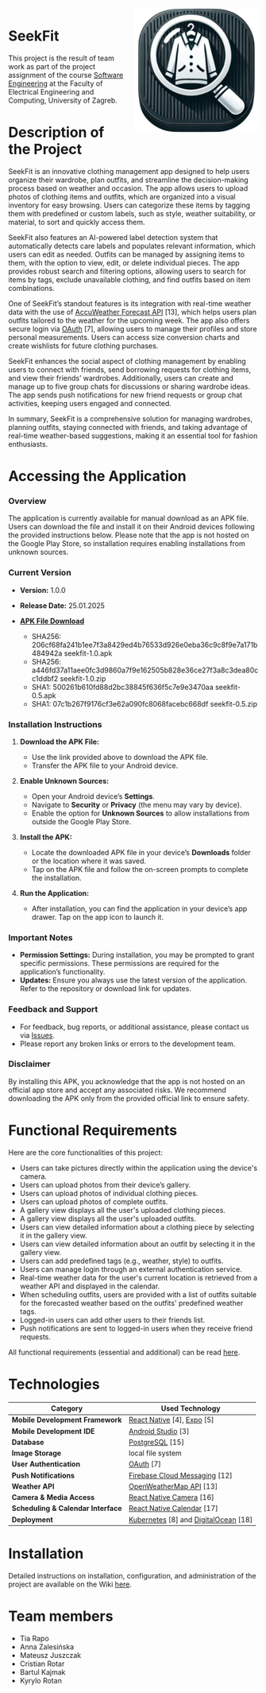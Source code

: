 <div style="text-align: right;">
    <img src="https://github.com/TeaWhoYou/SeekFit/blob/main/docs/images/icon_seekfit.png?raw=true" width="250" style="margin-left: 20px; margin-bottom: 20px; float: right;>
</div>

<div style="clear: both;"></div>

# SeekFit
This project is the result of team work as part of the project assignment of the course [Software Engineering](https://www.fer.unizg.hr/predmet/proinz) at the Faculty of Electrical Engineering and Computing, University of Zagreb.
# Description of the Project
SeekFit is an innovative clothing management app designed to help users organize their wardrobe, plan outfits, and streamline the decision-making process based on weather and occasion. The app allows users to upload photos of clothing items and outfits, which are organized into a visual inventory for easy browsing. Users can categorize these items by tagging them with predefined or custom labels, such as style, weather suitability, or material, to sort and quickly access them.

SeekFit also features an AI-powered label detection system that automatically detects care labels and populates relevant information, which users can edit as needed. Outfits can be managed by assigning items to them, with the option to view, edit, or delete individual pieces. The app provides robust search and filtering options, allowing users to search for items by tags, exclude unavailable clothing, and find outfits based on item combinations.

One of SeekFit’s standout features is its integration with real-time weather data with the use of [AccuWeather Forecast API](https://developer.accuweather.com/accuweather-forecast-api/apis) [13], which helps users plan outfits tailored to the weather for the upcoming week. The app also offers secure login via [OAuth](https://developers.google.com/identity/protocols/oauth2) [7], allowing users to manage their profiles and store personal measurements. Users can access size conversion charts and create wishlists for future clothing purchases.

SeekFit enhances the social aspect of clothing management by enabling users to connect with friends, send borrowing requests for clothing items, and view their friends’ wardrobes. Additionally, users can create and manage up to five group chats for discussions or sharing wardrobe ideas. The app sends push notifications for new friend requests or group chat activities, keeping users engaged and connected.

In summary, SeekFit is a comprehensive solution for managing wardrobes, planning outfits, staying connected with friends, and taking advantage of real-time weather-based suggestions, making it an essential tool for fashion enthusiasts.

# Accessing the Application

### Overview
The application is currently available for manual download as an APK file. Users can download the file and install it on their Android devices following the provided instructions below. Please note that the app is not hosted on the Google Play Store, so installation requires enabling installations from unknown sources.

### Current Version
- **Version:** 1.0.0
- **Release Date:** 25.01.2025

- [**APK File Download**](https://drive.google.com/drive/folders/1Cm97XrsjIjmAP6FocAjH0pViXGJXNnIm?usp=sharing)
  - SHA256: 206cf68fa241b1ee7f3a8429ed4b76533d926e0eba36c9c8f9e7a171b484942a  seekfit-1.0.apk  
  - SHA256: a446fd37a11aee0fc3d9860a7f9e162505b828e36ce27f3a8c3dea80cc1ddbf2   seekfit-1.0.zip  
  - SHA1: 500261b610fd88d2bc38845f636f5c7e9e3470aa  seekfit-0.5.apk
  - SHA1: 07c1b267f9176cf3e62a090fc8068facebc668df  seekfit-0.5.zip


### Installation Instructions
1. **Download the APK File:**
   - Use the link provided above to download the APK file.
   - Transfer the APK file to your Android device.

3. **Enable Unknown Sources:**
   - Open your Android device’s **Settings**.
   - Navigate to **Security** or **Privacy** (the menu may vary by device).
   - Enable the option for **Unknown Sources** to allow installations from outside the Google Play Store.

4. **Install the APK:**
   - Locate the downloaded APK file in your device’s **Downloads** folder or the location where it was saved.
   - Tap on the APK file and follow the on-screen prompts to complete the installation.

5. **Run the Application:**
   - After installation, you can find the application in your device’s app drawer. Tap on the app icon to launch it.

### Important Notes
- **Permission Settings:** During installation, you may be prompted to grant specific permissions. These permissions are required for the application’s functionality.
- **Updates:** Ensure you always use the latest version of the application. Refer to the repository or download link for updates.

### Feedback and Support
- For feedback, bug reports, or additional assistance, please contact us via [Issues](https://github.com/TeaWhoYou/SeekFit/issues).
- Please report any broken links or errors to the development team.

### Disclaimer
By installing this APK, you acknowledge that the app is not hosted on an official app store and accept any associated risks. We recommend downloading the APK only from the provided official link to ensure safety.

# Functional Requirements
Here are the core functionalities of this project:

- Users can take pictures directly within the application using the device's camera.
- Users can upload photos from their device’s gallery.
- Users can upload photos of individual clothing pieces.
- Users can upload photos of complete outfits.
- A gallery view displays all the user's uploaded clothing pieces.
- A gallery view displays all the user's uploaded outfits.
- Users can view detailed information about a clothing piece by selecting it in the gallery view.
- Users can view detailed information about an outfit by selecting it in the gallery view.
- Users can add predefined tags (e.g., weather, style) to outfits.
- Users can manage login through an external authentication service.
- Real-time weather data for the user's current location is retrieved from a weather API and displayed in the calendar.
- When scheduling outfits, users are provided with a list of outfits suitable for the forecasted weather based on the outfits' predefined weather tags.
- Logged-in users can add other users to their friends list.
- Push notifications are sent to logged-in users when they receive friend requests.

All functional requirements (essential and additional) can be read [here](https://github.com/TeaWhoYou/SeekFit/wiki/Functional-Requirements).

# Technologies
|**Category**|**Used Technology**|
|-----------------------|----------------------|
|**Mobile Development Framework**|[React Native](https://reactnative.dev/docs/getting-started) [4], [Expo](https://docs.expo.dev/guides/overview/) [5]|
|**Mobile Development IDE**|[Android Studio](https://developer.android.com/develop) [3]|
|**Database**|[PostgreSQL](https://www.postgresql.org/) [15] |
|**Image Storage**|local file system|
|**User Authentication**|[OAuth](https://developers.google.com/identity/protocols/oauth2) [7]|
|**Push Notifications**|[Firebase Cloud Messaging](https://firebase.google.com/docs/cloud-messaging) [12]|
|**Weather API**|[OpenWeatherMap API](https://developer.accuweather.com/accuweather-forecast-api/apis) [13]|
|**Camera & Media Access**|[React Native Camera](https://react-native-camera.github.io/react-native-camera/docs/rncamera) [16] |
|**Scheduling & Calendar Interface**|[React Native Calendar](https://www.npmjs.com/package/react-native-calendars) [17]|
|**Deployment**|[Kubernetes](https://kubernetes.io/docs/home/) [8] and [DigitalOcean](https://www.digitalocean.com/) [18]|

# Installation
Detailed instructions on installation, configuration, and administration of the project are available on the Wiki [here](https://github.com/TeaWhoYou/SeekFit/wiki/9.-Installation,-Configuration,-and-Administration).

# Team members
- Tia Rapo
- Anna Zalesińska
- Mateusz Juszczak
- Cristian Rotar
- Bartul Kajmak
- Kyrylo Rotan
